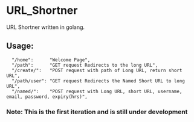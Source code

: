 # URL_Shortner
URL Shortner written in golang.

##  Usage: 
      "/home":      "Welcome Page",
      "/path":      "GET request Redirects to the long URL",
      "/create/":   "POST request with path of Long URL, return short URL",
      "/path/user": "GET request Redirects the Named Short URL to long URL",
      "/named/":    "POST request with Long URL, short URL, username, email, password, expiry(hrs)",


### Note: This is the first iteration and is still under development
